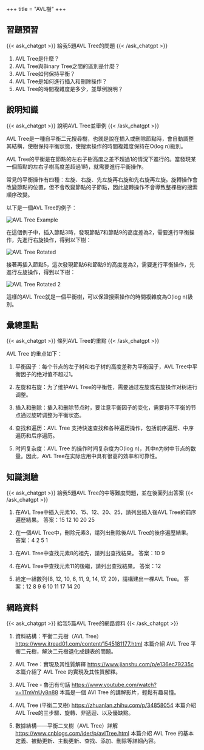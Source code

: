 +++
title = "AVL樹"
+++
## 習題預習
{{< ask_chatgpt >}}
給我5題AVL Tree的問題
{{< /ask_chatgpt >}}



1. AVL Tree是什麼？ 
2. AVL Tree與Binary Tree之間的區別是什麼？ 
3. AVL Tree如何保持平衡？ 
4. AVL Tree是如何進行插入和刪除操作？ 
5. AVL Tree的時間複雜度是多少，並舉例說明？   

## 說明知識
{{< ask_chatgpt >}}
說明AVL Tree並舉例
{{< /ask_chatgpt >}}



AVL Tree是一種自平衡二元搜尋樹，也就是說在插入或刪除節點時，會自動調整其結構，使樹保持平衡狀態，使搜索操作的時間複雜度保持在O(log n)級別。

AVL Tree的平衡是在節點的左右子樹高度之差不超過1的情況下進行的。當發現某一個節點的左右子樹高度差超過1時，就需要進行平衡操作。

常見的平衡操作有四種：左旋、右旋、先左旋再右旋和先右旋再左旋。旋轉操作會改變節點的位置，但不會改變節點的子節點，因此旋轉操作不會導致整棵樹的搜索順序改變。

以下是一個AVL Tree的例子：

![AVL Tree Example](https://i.imgur.com/ndKjJuX.png)

在這個例子中，插入節點3時，發現節點7和節點9的高度差為2，需要進行平衡操作，先進行右旋操作，得到以下樹：

![AVL Tree Rotated](https://i.imgur.com/ZJvGU23.png)

接著再插入節點5，這次發現節點6和節點9的高度差為2，需要進行平衡操作，先進行左旋操作，得到以下樹：

![AVL Tree Rotated 2](https://i.imgur.com/eMu6M8f.png)

這樣的AVL Tree就是一個平衡樹，可以保證搜索操作的時間複雜度為O(log n)級別。   

## 彙總重點
{{< ask_chatgpt >}}
條列AVL Tree的重點
{{< /ask_chatgpt >}}



AVL Tree 的重点如下：

1. 平衡因子：每个节点的左子树和右子树的高度差称为平衡因子，AVL Tree中平衡因子的绝对值不超过1。

2. 左旋和右旋：为了维护AVL Tree的平衡性，需要通过左旋或右旋操作对树进行调整。

3. 插入和删除：插入和删除节点时，要注意平衡因子的变化，需要将不平衡的节点通过旋转调整为平衡状态。

4. 查找和遍历：AVL Tree 支持快速查找和各种遍历操作，包括前序遍历、中序遍历和后序遍历。

5. 时间复杂度：AVL Tree 的操作时间复杂度为O(log n)，其中n为树中节点的数量。因此，AVL Tree在实际应用中具有很高的效率和可靠性。   

## 知識測驗
{{< ask_chatgpt >}}
給我5題AVL Tree的中等難度問題，並在後面列出答案
{{< /ask_chatgpt >}}



1. 在AVL Tree中插入元素10、15、12、20、25，請列出插入後AVL Tree的前序遍歷結果。
答案：15 12 10 20 25

2. 在一個AVL Tree中，刪除元素3，請列出刪除後AVL Tree的後序遍歷結果。
答案：4 2 5 1

3. 在AVL Tree中查找元素8的祖先，請列出查找結果。
答案：10 9

4. 在AVL Tree中查找元素11的後繼，請列出查找結果。
答案：12

5. 給定一組數列{8, 12, 10, 6, 11, 9, 14, 17, 20}，請構建出一棵AVL Tree。
答案：12 8 9 6 10 11 17 14 20   

## 網路資料
{{< ask_chatgpt >}}
給我5篇AVL Tree的網路資料
{{< /ask_chatgpt >}}



1. 資料結構：平衡二元樹（AVL Tree）
https://www.itread01.com/content/1545181177.html
本篇介紹 AVL Tree 平衡二元樹，解決二元樹退化成鏈表的問題。

2. AVL Tree：實現及其性質解釋
https://www.jianshu.com/p/e136ec79235c
本篇介紹了 AVL Tree 的實現及其性質解釋。

3. AVL Tree - 魯迅有句話
https://www.youtube.com/watch?v=1TmVnUy8n88
本篇是一個 AVl Tree 的講解影片，輕鬆有趣易懂。

4. AVL Tree (平衡二叉樹)
https://zhuanlan.zhihu.com/p/34858054
本篇介紹AVL Tree的三步驟、旋轉、非遞迴、以及優缺點。

5. 數據結構——平衡二叉樹（AVL Tree）詳解
https://www.cnblogs.com/ider/p/avlTree.html
本篇介紹 AVL Tree 的基本定義、被動更新、主動更新、查找、添加、刪除等詳細內容。   

